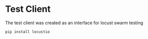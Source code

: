 # Test Client

The test client was created as an interface for locust swarm testing



```sh
pip install locustio
```